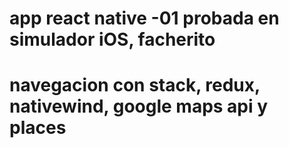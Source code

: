 # app react native -01 probada en simulador iOS, facherito
# navegacion con stack, redux, nativewind, google maps api y places